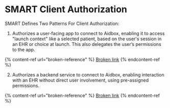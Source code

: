 # SMART Client Authorization

SMART Defines Two Patterns For Client Authorization:

1. Authorizes a user-facing app to connect to Aidbox, enabling it to access "launch context" like a selected patient, based on the user's session in an EHR or choice at launch. This also delegates the user’s permissions to the app.

{% content-ref url="broken-reference" %}
[Broken link](broken-reference)
{% endcontent-ref %}

2. Authorizes a backend service to connect to Aidbox, enabling interaction with an EHR without direct user involvement, using pre-assigned permissions.

{% content-ref url="broken-reference" %}
[Broken link](broken-reference)
{% endcontent-ref %}
